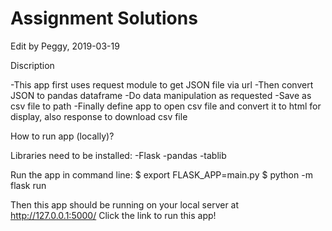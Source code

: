 # Assignment Solutions
Edit by Peggy, 2019-03-19

Discription

-This app first uses request module to get JSON file via url
-Then convert JSON to pandas dataframe
-Do data manipulation as requested
-Save as csv file to path
-Finally define app to open csv file and convert it to html for display, also response to download csv file

How to run app (locally)?

Libraries need to be installed:
-Flask
-pandas
-tablib

Run the app in command line:
$ export FLASK_APP=main.py
$ python -m flask run

Then this app should be running on your local server at http://127.0.0.1:5000/
Click the link to run this app!
